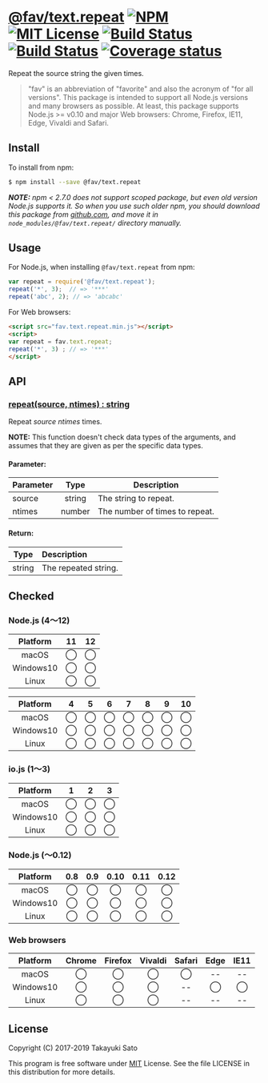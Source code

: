 # [@fav/text.repeat][repo-url] [![NPM][npm-img]][npm-url] [![MIT License][mit-img]][mit-url] [![Build Status][travis-img]][travis-url] [![Build Status][appveyor-img]][appveyor-url] [![Coverage status][coverage-img]][coverage-url]

Repeat the source string the given times.

> "fav" is an abbreviation of "favorite" and also the acronym of "for all versions".
> This package is intended to support all Node.js versions and many browsers as possible.
> At least, this package supports Node.js >= v0.10 and major Web browsers: Chrome, Firefox, IE11, Edge, Vivaldi and Safari.


## Install

To install from npm:

```sh
$ npm install --save @fav/text.repeat
```

***NOTE:*** *npm < 2.7.0 does not support scoped package, but even old version Node.js supports it. So when you use such older npm, you should download this package from [github.com][repo-url], and move it in `node_modules/@fav/text.repeat/` directory manually.*


## Usage

For Node.js, when installing `@fav/text.repeat` from npm:

```js
var repeat = require('@fav/text.repeat');
repeat('*', 3);  // => '***'
repeat('abc', 2); // => 'abcabc'
```

For Web browsers:

```html
<script src="fav.text.repeat.min.js"></script>
<script>
var repeat = fav.text.repeat;
repeat('*', 3) ; // => '***'
</script>
```


## API

### <u>repeat(source, ntimes) : string</u>

Repeat *source* *ntimes* times.

**NOTE:** This function doesn't check data types of the arguments, and assumes that they are given as per the specific data types.

#### Parameter:

| Parameter |  Type  | Description              |
|-----------|:------:|--------------------------|
| source    | string | The string to repeat.    |
| ntimes    | number | The number of times to repeat. |

#### Return:

|  Type  | Description          |
|:------:|:---------------------|
| string | The repeated string. |


## Checked                                                                      

### Node.js (4〜12)

| Platform  |   11   |   12   |
|:---------:|:------:|:------:|
| macOS     |&#x25ef;|&#x25ef;|
| Windows10 |&#x25ef;|&#x25ef;|
| Linux     |&#x25ef;|&#x25ef;|

| Platform  |   4    |   5    |   6    |   7    |   8    |   9    |   10   |
|:---------:|:------:|:------:|:------:|:------:|:------:|:------:|:------:|
| macOS     |&#x25ef;|&#x25ef;|&#x25ef;|&#x25ef;|&#x25ef;|&#x25ef;|&#x25ef;|
| Windows10 |&#x25ef;|&#x25ef;|&#x25ef;|&#x25ef;|&#x25ef;|&#x25ef;|&#x25ef;|
| Linux     |&#x25ef;|&#x25ef;|&#x25ef;|&#x25ef;|&#x25ef;|&#x25ef;|&#x25ef;|

### io.js (1〜3)

| Platform  |   1    |   2    |   3    |
|:---------:|:------:|:------:|:------:|
| macOS     |&#x25ef;|&#x25ef;|&#x25ef;|
| Windows10 |&#x25ef;|&#x25ef;|&#x25ef;|
| Linux     |&#x25ef;|&#x25ef;|&#x25ef;|

### Node.js (〜0.12)

| Platform  |  0.8   |  0.9   |  0.10  |  0.11  |  0.12  |
|:---------:|:------:|:------:|:------:|:------:|:------:|
| macOS     |&#x25ef;|&#x25ef;|&#x25ef;|&#x25ef;|&#x25ef;|
| Windows10 |&#x25ef;|&#x25ef;|&#x25ef;|&#x25ef;|&#x25ef;|
| Linux     |&#x25ef;|&#x25ef;|&#x25ef;|&#x25ef;|&#x25ef;|

### Web browsers

| Platform  | Chrome | Firefox | Vivaldi | Safari |  Edge  | IE11   |
|:---------:|:------:|:-------:|:-------:|:------:|:------:|:------:|
| macOS     |&#x25ef;|&#x25ef; |&#x25ef; |&#x25ef;|   --   |   --   |
| Windows10 |&#x25ef;|&#x25ef; |&#x25ef; |   --   |&#x25ef;|&#x25ef;|
| Linux     |&#x25ef;|&#x25ef; |&#x25ef; |   --   |   --   |   --   |


## License

Copyright (C) 2017-2019 Takayuki Sato

This program is free software under [MIT][mit-url] License.
See the file LICENSE in this distribution for more details.


[repo-url]: https://github.com/sttk/fav-text.repeat/
[npm-img]: https://img.shields.io/badge/npm-v1.0.3-blue.svg
[npm-url]: https://www.npmjs.com/package/@fav/text.repeat
[mit-img]: https://img.shields.io/badge/license-MIT-green.svg
[mit-url]: https://opensource.org/licenses/MIT
[travis-img]: https://travis-ci.org/sttk/fav-text.repeat.svg?branch=master
[travis-url]: https://travis-ci.org/sttk/fav-text.repeat
[appveyor-img]: https://ci.appveyor.com/api/projects/status/github/sttk/fav-text.repeat?branch=master&svg=true
[appveyor-url]: https://ci.appveyor.com/project/sttk/fav-text-repeat
[coverage-img]: https://coveralls.io/repos/github/sttk/fav-text.repeat/badge.svg?branch=master
[coverage-url]: https://coveralls.io/github/sttk/fav-text.repeat?branch=master
